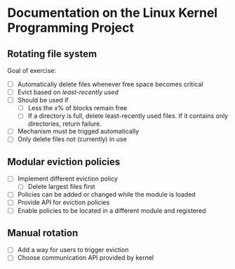 # Documentation on the Linux Kernel Programming Project


## Rotating file system
Goal of exercise:
- [ ] Automatically delete files whenever free space becomes critical
- [ ] Evict based on *least-recently used*
- [ ] Should be used if
    - [ ] Less the $x$% of blocks remain free
    - [ ] If a directory is full, delete least-recently used files. If it contains only directories, return failure.
- [ ] Mechanism must be trigged automatically
- [ ] Only delete files not (currently) in use

## Modular eviction policies
- [ ] Implement different eviction policy
    - [ ] Delete largest files first
- [ ] Policies can be added or changed while the module is loaded
- [ ] Provide API for eviction policies
- [ ] Enable policies to be located in a different module and registered

## Manual rotation
- [ ] Add a way for users to trigger eviction
- [ ] Choose communication API provided by kernel